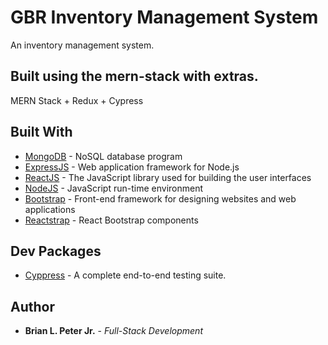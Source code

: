 # GBR Inventory Management System

An inventory management system.

## Built using the mern-stack with extras.

MERN Stack + Redux + Cypress

## Built With

* [MongoDB](https://www.mongodb.com/) - NoSQL database program
* [ExpressJS](https://expressjs.com/) - Web application framework for Node.js
* [ReactJS](https://reactjs.org/) - The JavaScript library used for building the user interfaces
* [NodeJS](https://nodejs.org/en/) - JavaScript run-time environment
* [Bootstrap](https://getbootstrap.com/) - Front-end framework for designing websites and web applications
* [Reactstrap](https://reactstrap.github.io/) - React Bootstrap components

## Dev Packages

* [Cyppress](https://cypress.io/) - A complete end-to-end testing suite.

## Author

* **Brian L. Peter Jr.** - _Full-Stack Development_
